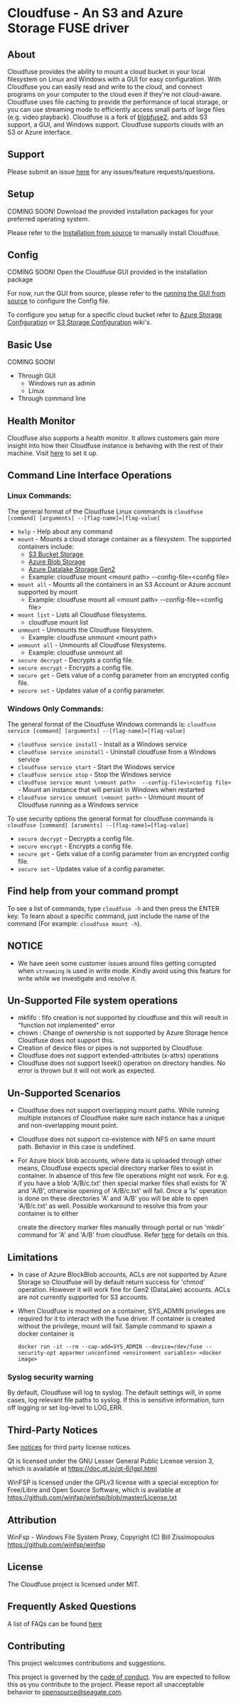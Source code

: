 # Cloudfuse - An S3 and Azure Storage FUSE driver
## About
Cloudfuse provides the ability to mount a cloud bucket in your local filesystem on Linux and Windows with a GUI for easy configuration.
With Cloudfuse you can easily read and write to the cloud, and connect programs on your computer to the cloud even if they're not cloud-aware.
Cloudfuse uses file caching to provide the performance of local storage, or you can use streaming mode to efficiently access small parts of large files (e.g. video playback).
Cloudfuse is a fork of [blobfuse2](https://github.com/Azure/azure-storage-fuse), and adds S3 support, a GUI, and Windows support.
Cloudfuse supports clouds with an S3 or Azure interface.

## Support
Please submit an issue
[here](https://github.com/Seagate/cloudfuse/issues) for any issues/feature
requests/questions.

## Setup
COMING SOON!
Download the provided installation packages for your preferred operating system. 

Please refer to the [Installation from source](https://github.com/Seagate/cloudfuse/wiki/Installation-From-Source) to 
manually install Cloudfuse.

## Config
COMING SOON!
Open the Cloudfuse GUI provided in the installation package

For now, run the GUI from source, please refer to the [running the GUI from source](https://github.com/Seagate/cloudfuse/wiki/Running-the-GUI-from-source)
to configure the Config file. 

To configure you setup for a specific cloud bucket refer to [Azure Storage Configuration](https://github.com/Seagate/cloudfuse/wiki/Azure-Storage-Configuration) or [S3 Storage Configuration](https://github.com/Seagate/cloudfuse/wiki/S3-Storage-Configuration) wiki's.

## Basic Use
COMING SOON!

- Through GUI
  * Windows run as admin
  * Linux
- Through command line

## Health Monitor
Cloudfuse also supports a health monitor. It allows customers gain more insight
into how their Cloudfuse instance is behaving with the rest of their machine.
Visit [here](https://github.com/Seagate/cloudfuse/wiki/Health-Monitor) to set it up.

## Command Line Interface Operations

### Linux Commands:
The general format of the Cloudfuse Linux commands is `cloudfuse [command] [arguments]
--[flag-name]=[flag-value]`
* `help` - Help about any command
* `mount` - Mounts a cloud storage container as a filesystem. The supported
  containers include:
  - [S3 Bucket Storage](https://aws.amazon.com/s3/)
  - [Azure Blob Storage](https://docs.microsoft.com/en-us/azure/storage/blobs/storage-blobs-introduction)
  - [Azure Datalake Storage Gen2](https://docs.microsoft.com/en-us/azure/storage/blobs/data-lake-storage-introduction)
  - Example: cloudfuse mount \<mount path> --config-file=\<config file>
* `mount all` - Mounts all the containers in an S3 Account or Azure account supported by mount
  - Example: cloudfuse mount all \<mount path> --config-file=\<config file>
* `mount list` - Lists all Cloudfuse filesystems.
  - cloudfuse mount list
* `unmount` - Unmounts the Cloudfuse filesystem.
  - Example: cloudfuse unmount \<mount path>
* `unmount all` - Unmounts all Cloudfuse filesystems.
  - Example: cloudfuse unmount all
* `secure decrypt` - Decrypts a config file.
* `secure encrypt` - Encrypts a config file.
* `secure get` - Gets value of a config parameter from an encrypted config file.
* `secure set` - Updates value of a config parameter.

### Windows Only Commands:

The general format of the Cloudfuse Windows commands is:
 `cloudfuse service [command] [arguments] --[flag-name]=[flag-value]`
  * `cloudfuse service install` - Install as a Windows service
  * `cloudfuse service uninstall` - Uninstall cloudfuse from a Windows service
  * `cloudfuse service start` - Start the Windows service
  * `cloudfuse service stop` - Stop the Windows service
  * `cloudfuse service mount \<mount path>  --config-file=\<config file>` - Mount an instance that will persist in Windows when restarted
  * `cloudfuse service unmount \<mount path>` - Unmount mount of Cloudfuse running as a Windows service

To use security options the general format for cloudfuse commands is `cloudfuse [command] [aruments] --[flag-name]=[flag-value]`
* `secure decrypt` - Decrypts a config file.
* `secure encrypt` - Encrypts a config file.
* `secure get` - Gets value of a config parameter from an encrypted config file.
* `secure set` - Updates value of a config parameter.

## Find help from your command prompt
To see a list of commands, type `cloudfuse -h` and then press the ENTER key. To
learn about a specific command, just include the name of the command (For
example: `cloudfuse mount -h`).


## NOTICE
- We have seen some customer issues around files getting corrupted when `streaming` is used in write mode. Kindly avoid using this feature for write while we investigate and resolve it.

## Un-Supported File system operations
- mkfifo : fifo creation is not supported by cloudfuse and this will result in
  "function not implemented" error
- chown  : Change of ownership is not supported by Azure Storage hence Cloudfuse
  does not support this.
- Creation of device files or pipes is not supported by Cloudfuse.
- Cloudfuse does not support extended-attributes (x-attrs) operations
- Cloudfuse does not support lseek() operation on directory handles. No error is thrown but it will not work as expected.

## Un-Supported Scenarios
- Cloudfuse does not support overlapping mount paths. While running multiple
  instances of Cloudfuse make sure each instance has a unique and
  non-overlapping mount point.
- Cloudfuse does not support co-existence with NFS on same mount path. Behavior
  in this case is undefined.
- For Azure block blob accounts, where data is uploaded through other means,
  Cloudfuse expects special directory marker files to exist in container. In
  absence of this few file operations might not work. For e.g. if you have a
  blob 'A/B/c.txt' then special marker files shall exists for 'A' and 'A/B',
  otherwise opening of 'A/B/c.txt' will fail. Once a 'ls' operation is done on
  these directories 'A' and 'A/B' you will be able to open 'A/B/c.txt' as well.
  Possible workaround to resolve this from your container is to either

  create the directory marker files manually through portal or run 'mkdir'
  command for 'A' and 'A/B' from cloudfuse. Refer
  [here](https://github.com/Azure/azure-storage-fuse/issues/866) for details on
  this.

## Limitations
- In case of Azure BlockBlob accounts, ACLs are not supported by Azure Storage
  so Cloudfuse will by default return success for 'chmod' operation. However it
  will work fine for Gen2 (DataLake) accounts. ACLs are not currently supported
  for S3 accounts.
- When Cloudfuse is mounted on a container, SYS_ADMIN privileges are required
  for it to interact with the fuse driver. If container is created without the
  privilege, mount will fail. Sample command to spawn a docker container is

    `docker run -it --rm --cap-add=SYS_ADMIN --device=/dev/fuse --security-opt
    apparmor:unconfined <environment variables> <docker image>`

### Syslog security warning
By default, Cloudfuse will log to syslog. The default settings will, in some
cases, log relevant file paths to syslog. If this is sensitive information, turn
off logging or set log-level to LOG_ERR.  

## Third-Party Notices
See [notices](./NOTICE) for third party license notices.

Qt is licensed under the GNU Lesser General Public License version 3, which is available at https://doc.qt.io/qt-6/lgpl.html

WinFSP is licensed under the GPLv3 license with a special exception for Free/Libre and Open Source Software, which is available at https://github.com/winfsp/winfsp/blob/master/License.txt

## Attribution
WinFsp - Windows File System Proxy, Copyright (C) Bill Zissimopoulos https://github.com/winfsp/winfsp

## License
The Cloudfuse project is licensed under MIT.

## Frequently Asked Questions
A list of FAQs can be found [here](https://github.com/Seagate/cloudfuse/wiki/Frequently-Asked-Questions)

## Contributing
This project welcomes contributions and suggestions.

This project is governed by the [code of conduct](CODE_OF_CONDUCT.md). You are
expected to follow this as you contribute to the project. Please report all
unacceptable behavior to
[opensource@seagate.com](mailto:opensource@seagate.com).

